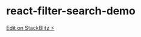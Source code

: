 # react-filter-search-demo

[Edit on StackBlitz ⚡️](https://stackblitz.com/edit/react-filter-search-demo)
